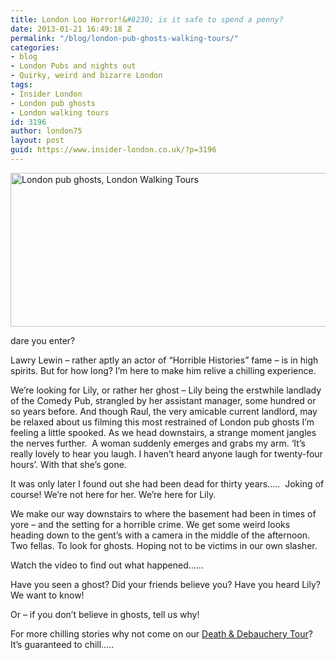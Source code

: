 ```yaml
---
title: London Loo Horror!&#8230; is it safe to spend a penny?
date: 2013-01-21 16:49:18 Z
permalink: "/blog/london-pub-ghosts-walking-tours/"
categories:
- blog
- London Pubs and nights out
- Quirky, weird and bizarre London
tags:
- Insider London
- London pub ghosts
- London walking tours
id: 3196
author: london75
layout: post
guid: https://www.insider-london.co.uk/?p=3196
---
```


[<img class="size-full wp-image-3306" alt="London pub ghosts, London Walking Tours" src="/wp-content/uploads/2012/11/comedy-pub1.jpg" width="569" height="246" />](/wp-content/uploads/2012/11/comedy-pub1.jpg)<figcaption class="wp-caption-text">dare you enter?</figcaption></figure>

Lawry Lewin – rather aptly an actor of &#8220;Horrible Histories&#8221; fame – is in high spirits. But for how long? I’m here to make him relive a chilling experience.

We&#8217;re looking for Lily, or rather her ghost &#8211; Lily being the erstwhile landlady of the Comedy Pub, strangled by her assistant manager, some hundred or so years before. And though Raul, the very amicable current landlord, may be relaxed about us filming this most restrained of London pub ghosts I’m feeling a little spooked. As we head downstairs, a strange moment jangles the nerves further.  A woman suddenly emerges and grabs my arm. ‘It’s really lovely to hear you laugh. I haven’t heard anyone laugh for twenty-four hours’. With that she’s gone.

It was only later I found out she had been dead for thirty years…..  Joking of course! We’re not here for her. We’re here for Lily.

We make our way downstairs to where the basement had been in times of yore – and the setting for a horrible crime. We get some weird looks heading down to the gent’s with a camera in the middle of the afternoon. Two fellas. To look for ghosts. Hoping not to be victims in our own slasher.

Watch the video to find out what happened……

Have you seen a ghost? Did your friends believe you? Have you heard Lily? We want to know!

Or – if you don’t believe in ghosts, tell us why!

For more chilling stories why not come on our [Death & Debauchery Tour](/tours/the-death-and-debauchery-tour/)? It’s guaranteed to chill…..
